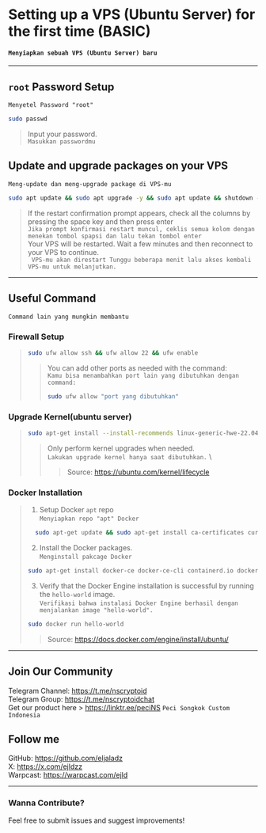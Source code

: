 # Setting up a VPS (Ubuntu Server) for the first time (BASIC)
#### ``Menyiapkan sebuah VPS (Ubuntu Server) baru``
---
## ``root`` Password Setup 
``Menyetel Password "root"``
```bash
sudo passwd
```
> Input your password. \
> ``Masukkan passwordmu``

## Update and upgrade packages on your VPS
`` Meng-update dan meng-upgrade package di VPS-mu ``
```bash
sudo apt update && sudo apt upgrade -y && sudo apt update && shutdown -r now
```
> If the restart confirmation prompt appears, check all the columns by pressing the space key and then press enter \
> `` Jika prompt konfirmasi restart muncul, ceklis semua kolom dengan menekan tombol spapsi dan lalu tekan tombol enter `` \
> Your VPS will be restarted. Wait a few minutes and then reconnect to your VPS to continue. \
> `` VPS-mu akan direstart Tunggu beberapa menit lalu akses kembali VPS-mu untuk melanjutkan.`` 

---
## Useful Command
``Command lain yang mungkin membantu``

### Firewall Setup
> ```bash
> sudo ufw allow ssh && ufw allow 22 && ufw enable
> ```
> > You can add other ports as needed with the command: \
> > ``Kamu bisa menambahkan port lain yang dibutuhkan dengan command:``
> > ```bash
> > sudo ufw allow "port yang dibutuhkan"
> > ```


### Upgrade Kernel(ubuntu server)
> ```bash
> sudo apt-get install --install-recommends linux-generic-hwe-22.04
> ```
> > Only perform kernel upgrades when needed. \
> > ``Lakukan upgrade kernel hanya saat dibutuhkan.`` \
> > > Source: https://ubuntu.com/kernel/lifecycle


### Docker Installation
> 1. Setup Docker ``apt`` repo \
> ``Menyiapkan repo "apt" Docker``
> ```bash
>   sudo apt-get update && sudo apt-get install ca-certificates curl && sudo install -m 0755 -d /etc/apt/keyrings && sudo curl -fsSL https://download.docker.com/linux/ubuntu/gpg -o /etc/apt/keyrings/docker.asc && sudo chmod a+r /etc/apt/keyrings/docker.asc && echo \ "deb [arch=$(dpkg --print-architecture) signed-by=/etc/apt/keyrings/docker.asc] https://download.docker.com/linux/ubuntu \ $(. /etc/os-release && echo "$VERSION_CODENAME") stable" | && sudo tee /etc/apt/sources.list.d/docker.list > /dev/null && sudo apt-get update
> ```
> 2. Install the Docker packages. \
>  ``Menginstall pakcage Docker``
> ```bash
> sudo apt-get install docker-ce docker-ce-cli containerd.io docker-buildx-plugin docker-compose-plugin
> ```
> 3. Verify that the Docker Engine installation is successful by running the ``hello-world`` image. \
> ``Verifikasi bahwa instalasi Docker Engine berhasil dengan menjalankan image "hello-world".``
> ```bash
> sudo docker run hello-world
> ```
> > Source: https://docs.docker.com/engine/install/ubuntu/



---

## Join Our Community
   Telegram Channel: https://t.me/nscryptoid <br>
   Telegram Group: https://t.me/nscryptoidchat <br>
   Get our product here > https://linktr.ee/peciNS `` Peci Songkok Custom Indonesia ``
   
## Follow me
   GitHub: https://github.com/eljaladz <br>
   X: https://x.com/ejldzz <br>
   Warpcast: https://warpcast.com/ejld

---

### Wanna Contribute?
Feel free to submit issues and suggest improvements!
